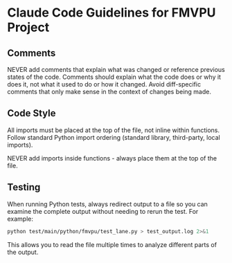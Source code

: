 # Claude Code Guidelines for FMVPU Project

## Comments
NEVER add comments that explain what was changed or reference previous states of the code. Comments should explain what the code does or why it does it, not what it used to do or how it changed. Avoid diff-specific comments that only make sense in the context of changes being made.

## Code Style
All imports must be placed at the top of the file, not inline within functions. Follow standard Python import ordering (standard library, third-party, local imports).

NEVER add imports inside functions - always place them at the top of the file.

## Testing
When running Python tests, always redirect output to a file so you can examine the complete output without needing to rerun the test. For example:
```bash
python test/main/python/fmvpu/test_lane.py > test_output.log 2>&1
```
This allows you to read the file multiple times to analyze different parts of the output.